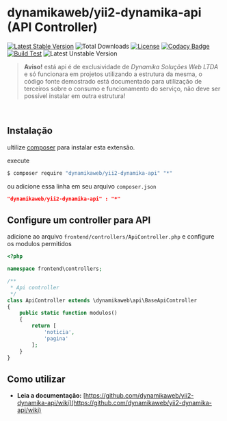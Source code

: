 dynamikaweb/yii2-dynamika-api (API Controller) 
====================================
[![Latest Stable Version](https://img.shields.io/github/v/release/dynamikaweb/yii2-dynamika-api)](https://github.com/dynamikaweb/yii2-dynamika-api/releases)
![Total Downloads](https://poser.pugx.org/dynamikaweb/yii2-dynamika-api/downloads)
[![License](https://poser.pugx.org/dynamikaweb/yii2-dynamika-api/license)](https://github.com/dynamikaweb/yii2-dynamika-api/blob/master/LICENSE)
[![Codacy Badge](https://api.codacy.com/project/badge/Grade/cae8eef36fdf4826a9ec5d31945147ad)](https://www.codacy.com/gh/dynamikaweb/yii2-dynamika-api?utm_source=github.com&amp;utm_medium=referral&amp;utm_content=dynamikaweb/yii2-dynamika-api&amp;utm_campaign=Badge_Grade)
[![Build Test](https://scrutinizer-ci.com/g/dynamikaweb/yii2-dynamika-api/badges/build.png?b=master)](https://scrutinizer-ci.com/g/dynamikaweb/yii2-dynamika-api/)
![Latest Unstable Version](https://poser.pugx.org/dynamikaweb/yii2-1doc-api/v/unstable)

> **Aviso!** está api é de exclusividade de _Dynamika Soluções Web LTDA_ e só funcionara em projetos utilizando a estrutura da mesma, o código fonte demostrado está documentado para utilização de terceiros sobre o consumo e funcionamento do serviço, não deve ser possível instalar em outra estrutura!
<br/>

Instalação
------------
ultilize [composer](http://getcomposer.org/download/) para instalar esta extensão.

execute

```bash
$ composer require "dynamikaweb/yii2-dynamika-api" "*" 
```
ou adicione essa linha em seu arquivo `composer.json`

```json
"dynamikaweb/yii2-dynamika-api" : "*"
```

Configure um controller para API
-----

adicione ao arquivo `frontend/controllers/ApiController.php` e configure os modulos permitidos
```PHP 
<?php

namespace frontend\controllers;

/**
 * Api controller
 */
class ApiController extends \dynamikaweb\api\BaseApiController
{
    public static function modulos()
    {
        return [
            'noticia',
            'pagina'
        ];
    }
}
```

Como utilizar
-----

  * **Leia a documentação:** [https://github.com/dynamikaweb/yii2-dynamika-api/wiki](https://github.com/dynamikaweb/yii2-dynamika-api/wiki)
